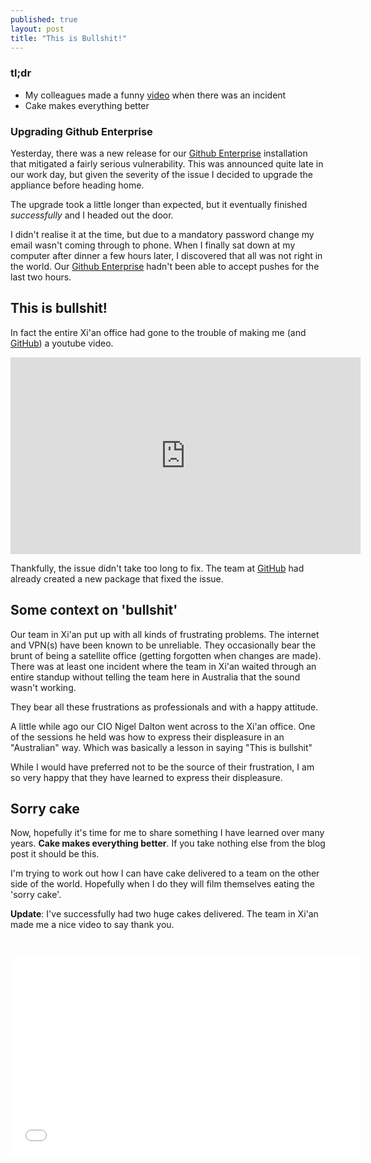 ```yaml
---
published: true
layout: post
title: "This is Bullshit!"
---
```


### tl;dr
- My colleagues made a funny [video](https://youtu.be/DmC4eaaGmTw) when there was an incident
- Cake makes everything better
<!--more-->
### Upgrading Github Enterprise
Yesterday, there was a new release for our [Github Enterprise](https://enterprise.github.com) installation that mitigated a fairly serious vulnerability. This was announced quite late in our work day, but given the severity of the issue I decided to upgrade the appliance before heading home.

The upgrade took a little longer than expected, but it eventually finished *successfully* and I headed out the door.

I didn't realise it at the time, but due to a mandatory password change my email wasn't coming through to phone. When I finally sat down at my computer after dinner a few hours later, I discovered that all was not right in the world. Our [Github Enterprise](https://enterprise.github.com) hadn't been able to accept pushes for the last two hours.

## This is bullshit!
In fact the entire Xi'an office had gone to the trouble of making me (and [GitHub](https://github.com)) a youtube video.
<br/><p>
<iframe width="560" height="315" src="https://www.youtube.com/embed/DmC4eaaGmTw" frameborder="0" allowfullscreen></iframe></p>

Thankfully, the issue didn't take too long to fix. The team at [GitHub](https://github.com) had already created a new package that fixed the issue.

## Some context on 'bullshit'
Our team in Xi'an put up with all kinds of frustrating problems. The internet and VPN(s) have been known to be unreliable. They occasionally bear the brunt of being a satellite office (getting forgotten when changes are made). There was at least one incident where the team in Xi'an waited through an entire standup without telling the team here in Australia that the sound wasn't working.

They bear all these frustrations as professionals and with a happy attitude.

A little while ago our CIO Nigel Dalton went across to the Xi'an office. One of the sessions he held was how to express their displeasure in an "Australian" way. Which was basically a lesson in saying "This is bullshit"

While I would have preferred not to be the source of their frustration, I am so very happy that they have learned to express their displeasure.

## Sorry cake
Now, hopefully it's time for me to share something I have learned over many years. __Cake makes everything better__. If you take nothing else from the blog post it should be this.

I'm trying to work out how I can have cake delivered to a team on the other side of the world. Hopefully when I do they will film themselves eating the 'sorry cake'.

__Update__: I've successfully had two huge cakes delivered. The team in Xi'an made me a nice video to say thank you.

<br/><p><iframe width="560" height="315" src="//www.youtube.com/embed/k7qLsDFu39E" frameborder="0" allowfullscreen></iframe></p>
